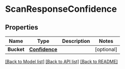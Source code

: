 # ScanResponseConfidence

## Properties

Name | Type | Description | Notes
------------ | ------------- | ------------- | -------------
**Bucket** | [**Confidence**](Confidence.md) |  | [optional] 

[[Back to Model list]](../README.md#documentation-for-models) [[Back to API list]](../README.md#documentation-for-api-endpoints) [[Back to README]](../README.md)


